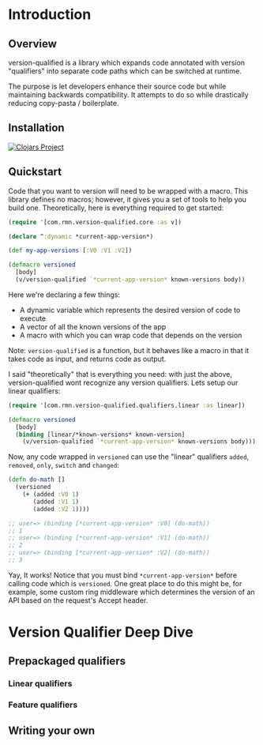 # Introduction

## Overview

version-qualified is a library which expands code annotated with version
"qualifiers" into separate code paths which can be switched at runtime.

The purpose is let developers enhance their source code but while maintaining
backwards compatibility. It attempts to do so while drastically reducing
copy-pasta / boilerplate.

## Installation

[![Clojars Project](...svg)](...)

## Quickstart

Code that you want to version will need to be wrapped with a macro. This
library defines no macros; however, it gives you a set of tools to help you
build one. Theoretically, here is everything required to get started:

```clj
(require '[com.rmn.version-qualified.core :as v])

(declare ^:dynamic *current-app-version*)

(def my-app-versions [:V0 :V1 :V2])

(defmacro versioned
  [body]
  (v/version-qualified `*current-app-version* known-versions body))
```

Here we're declaring a few things:

* A dynamic variable which represents the desired version of code to execute
* A vector of all the known versions of the app
* A macro with which you can wrap code that depends on the version

Note: `version-qualified` is a function, but it behaves like a macro in that it
takes code as input, and returns code as output.

I said "theoretically" that is everything you need: with just the above,
version-qualified wont recognize any version qualifiers. Lets setup our linear
qualifiers:

```clj
(require '[com.rmn.version-qualified.qualifiers.linear :as linear])

(defmacro versioned
  [body]
  (binding [linear/*known-versions* known-version]
    (v/version-qualified `*current-app-version* known-versions body)))
```

Now, any code wrapped in `versioned` can use the "linear" qualifiers `added`,
`removed`, `only`, `switch` and `changed`:

```clj
(defn do-math []
  (versioned
    (+ (added :V0 1)
       (added :V1 1)
       (added :V2 1))))

;; user=> (binding [*current-app-version* :V0] (do-math))
;; 1
;; user=> (binding [*current-app-version* :V1] (do-math))
;; 2
;; user=> (binding [*current-app-version* :V2] (do-math))
;; 3
```

Yay, It works! Notice that you must bind `*current-app-version*` before calling
code which is `versioned`. One great place to do this might be, for example,
some custom ring middleware which determines the version of an API based on the
request's Accept header.

# Version Qualifier Deep Dive

## Prepackaged qualifiers

### Linear qualifiers

### Feature qualifiers

## Writing your own



